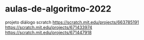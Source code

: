 # aulas-de-algoritmo-2022
projeto diálogo scratch
https://scratch.mit.edu/projects/663785191
https://scratch.mit.edu/projects/671433974
https://scratch.mit.edu/projects/671447918
